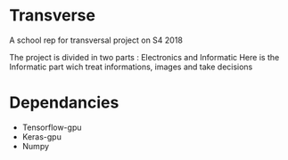 # Transverse
A school rep for transversal project on S4 2018

The project is divided in two parts : Electronics and Informatic
Here is the Informatic part wich treat informations, images and take decisions

# Dependancies
- Tensorflow-gpu
- Keras-gpu
- Numpy
